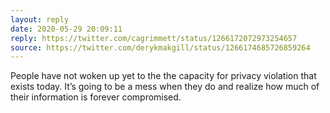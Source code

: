 ```yaml
---
layout: reply
date: 2020-05-29 20:09:11
reply: https://twitter.com/cagrimmett/status/1266172072973254657
source: https://twitter.com/derykmakgill/status/1266174685726859264
---
```


People have not woken up yet to the the capacity for privacy violation that exists today. It’s going to be a mess when they do and realize how much of their information is forever compromised.
